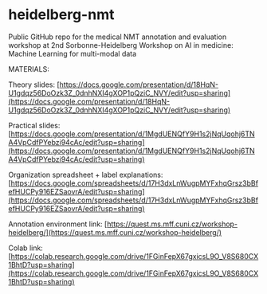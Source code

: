 # heidelberg-nmt
Public GitHub repo for the medical NMT annotation and evaluation workshop at 2nd Sorbonne-Heidelberg Workshop on AI in medicine: Machine Learning for multi-modal data

MATERIALS:

Theory slides:
[https://docs.google.com/presentation/d/18HqN-U1gdqz56DoOzk3Z_0dnhNXI4gXOP1pQziC_NVY/edit?usp=sharing](https://docs.google.com/presentation/d/18HqN-U1gdqz56DoOzk3Z_0dnhNXI4gXOP1pQziC_NVY/edit?usp=sharing)

Practical slides:
[https://docs.google.com/presentation/d/1MgdUENQfY9H1s2jNqUqohj6TNA4VpCdfPYebzi94cAc/edit?usp=sharing](https://docs.google.com/presentation/d/1MgdUENQfY9H1s2jNqUqohj6TNA4VpCdfPYebzi94cAc/edit?usp=sharing)

Organization spreadsheet + label explanations:
[https://docs.google.com/spreadsheets/d/17H3dxLnWugpMYFxhqGrsz3bBfefHUCPy916EZSaovrA/edit?usp=sharing](https://docs.google.com/spreadsheets/d/17H3dxLnWugpMYFxhqGrsz3bBfefHUCPy916EZSaovrA/edit?usp=sharing)

Annotation environment link:
[https://quest.ms.mff.cuni.cz/workshop-heidelberg/](https://quest.ms.mff.cuni.cz/workshop-heidelberg/)

Colab link:
[https://colab.research.google.com/drive/1FGinFepX67gxicsL9O_V8S680CX1BhtD?usp=sharing](https://colab.research.google.com/drive/1FGinFepX67gxicsL9O_V8S680CX1BhtD?usp=sharing)


